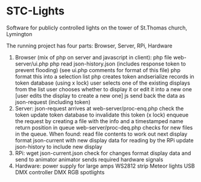 # STC-Lights
Software for publicly controlled lights on the tower of St.Thomas church, Lymington

The running project has four parts: Browser, Server, RPi, Hardware

1. Browser (mix of php on server and javascript in client):
  php file web-server/ui.php
	php read json-history.json (includes response token to prevent flooding)
	(see ui.php comments for format of this file)
	php format this into a selection list
	php creates token andserialize records in token database (using x lock)
	user selects one of the existing displays from the list
	user chooses whether to display it or edit it into a new one
	[user edits the display to create a new one]
	js send back the data as json-request (including token)
2. Server:
  json-request arrives at web-server/proc-enq.php
    check the token
    update token database to invalidate this token (x lock)
    enqueue the request by creating a file with the info and a timestamped name
    return position in queue
  web-server/proc-deq.php checks for new files in the queue. When found:
    read file contents to work out next display
    format json-current with new display data for reading by the RPi
    update json-history to include new display
3. RPi:
  wget json-current.json
  check for changes
  format display data and send to animator
  animator sends required hardware signals
4. Hardware:
  power supply for large amps
  WS2812 strip
  Meteor lights
  USB DMX controller
  DMX RGB spotlights
